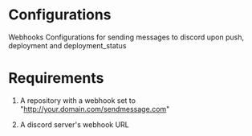 # Configurations
Webhooks Configurations for sending messages to discord upon push, deployment and deployment_status

# Requirements

1. A repository with a webhook set to "http://your.domain.com/sendmessage.com"

2. A discord server's webhook URL
